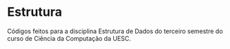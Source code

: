# Estrutura
Códigos feitos para a disciplina Estrutura de Dados do terceiro semestre do curso de Ciência da Computação da UESC.

